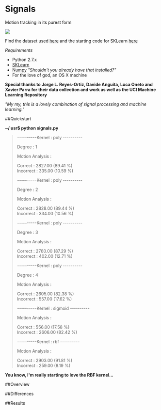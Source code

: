 # Signals
Motion tracking in its purest form

![](http://i.stack.imgur.com/Y5EAf.png)

Find the dataset used [here](http://archive.ics.uci.edu/ml/datasets/Smartphone-Based+Recognition+of+Human+Activities+and+Postural+Transitions) and the starting code for SKLearn [here](http://scikit-learn.org/stable/modules/generated/sklearn.svm.SVR.html)


_Requirements_ 

* Python 2.7.x
* [SKLearn](http://scikit-learn.org/stable/install.html)
* [Numpy](http://www.scipy.org/Installing_SciPy) _"Shouldn't you already have that installed?"_
* For the love of god, an OS X machine

**Special thanks to Jorge L. Reyes-Ortiz, Davide Anguita, Luca Oneto and Xavier Parra for their data collection and work as well as the UCI Machine Learning Repository**

_"My my, this is a lovely combination of signal processing and machine learning."_

##Quickstart

**~/ usr$ python signals.py**

>----------Kernel :  poly ----------  
>  
> Degree :  1  
>  
> Motion Analysis :   
>   
> Correct : 2827.00 (89.41 %)  
> Incorrect : 335.00 (10.59 %)  
>  
> ----------Kernel :  poly ----------  
>   
> Degree :  2  
>  
> Motion Analysis :   
>  
> Correct : 2828.00 (89.44 %)  
> Incorrect : 334.00 (10.56 %)  
>  
> ----------Kernel :  poly ----------  
>  
> Degree :  3  
>   
> Motion Analysis :   
>  
> Correct : 2760.00 (87.29 %)  
> Incorrect : 402.00 (12.71 %)  
>  
> ----------Kernel :  poly ----------  
>  
> Degree :  4  
>  
> Motion Analysis :   
>  
> Correct : 2605.00 (82.38 %)  
> Incorrect : 557.00 (17.62 %)  
>  
> ----------Kernel :  sigmoid ----------  
>  
>  
> Motion Analysis :   
>  
> Correct : 556.00 (17.58 %)  
> Incorrect : 2606.00 (82.42 %)  
>  
> ----------Kernel :  rbf ----------  
>  
>  
> Motion Analysis :   
>  
> Correct : 2903.00 (91.81 %)  
> Incorrect : 259.00 (8.19 %)  

**You know, I'm really starting to love the RBF kernel...**

##Overview

##Differences

##Results
